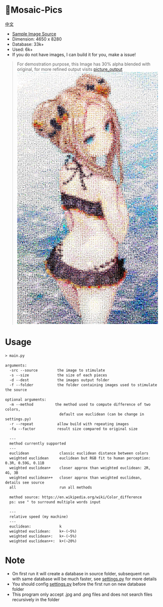 # :white_square_button:Mosaic-Pics
[中文](https://github.com/Redcxx/Mosaic-Pics/blob/master/README.cn.md)
-  [Sample Image Source](https://twitter.com/sukemyon_443/status/1030028596339822594)
-  Dimension: 4650 x 8280
-  Database: 33k+
-  Used: 6k+
- If you do not have images, I can build it for you, make a issue!

> For demostration purpose, this Image has 30% alpha blended with original, for more refined output visits [picture_output](https://github.com/Redcxx/Mosaic-Pics/tree/master/picture_output)
![sample image](https://github.com/Redcxx/Mosaic-Pics/blob/master/picture_output/euclidean/picture_1.0_background.jpg)
# Usage
```
> main.py

arguments:
  -src --source         the image to stimulate
  -s --size             the size of each pieces
  -d --dest             the images output folder
  -f --folder           the folder containing images used to stimulate the source

optional arguments:
  -m --method          the method used to compute difference of two colors,
                         default use euclidean (can be change in settings.py)
  -r --repeat           allow build with repeating images
  -fa --factor          result size compared to original size

  ---
  method currently supported
  ---
  euclidean              classic euclidean distance between colors
  weighted euclidean     euclidean but RGB fit to human perception: 0.3R, 0.59G, 0.11B
  weighted euclidean+    closer approx than weighted euclidean: 2R, 4G, 3B
  weighted euclidean++   closer approx than weighted euclidean, details see source
  all                    run all methods

  method source: https://en.wikipedia.org/wiki/Color_difference
  ps: use " to surround multiple words input

  ---
  relative speed (my machine)
  ---
  euclidean:             k
  weighted euclidean:    k+-(~5%)
  weighted euclidean+:   k+-(~5%)
  weighted euclidean++:  k+(~20%)

```
# Note
- On first run it will create a database in source folder, subsequent run with same database will be much faster, see [settings.py](https://github.com/Redcxx/Mosaic-Pics/blob/master/settings.py) for more details
- You should config [settings.py](https://github.com/Redcxx/Mosaic-Pics/blob/master/settings.py) before the first run on new database folder
- This program only accept .jpg and .png files and does not search files recursively in the folder
